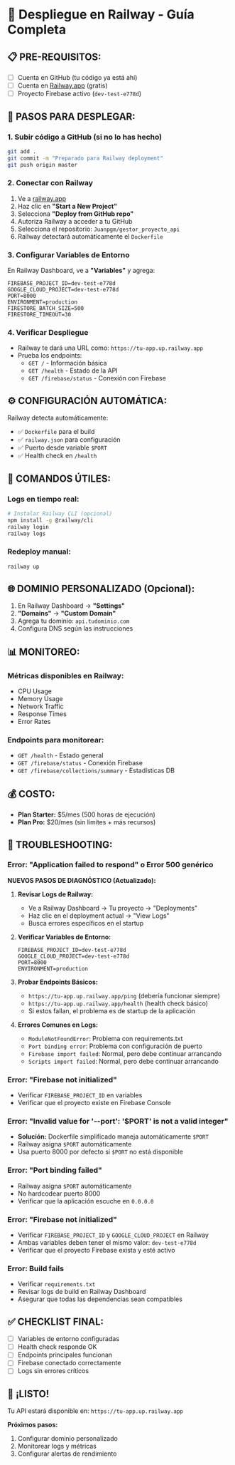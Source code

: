# 🚂 Despliegue en Railway - Guía Completa

## 📋 **PRE-REQUISITOS:**

- [ ] Cuenta en GitHub (tu código ya está ahí)
- [ ] Cuenta en [Railway.app](https://railway.app) (gratis)
- [ ] Proyecto Firebase activo (`dev-test-e778d`)

## 🚀 **PASOS PARA DESPLEGAR:**

### 1. **Subir código a GitHub** (si no lo has hecho)

```bash
git add .
git commit -m "Preparado para Railway deployment"
git push origin master
```

### 2. **Conectar con Railway**

1. Ve a [railway.app](https://railway.app)
2. Haz clic en **"Start a New Project"**
3. Selecciona **"Deploy from GitHub repo"**
4. Autoriza Railway a acceder a tu GitHub
5. Selecciona el repositorio: `Juanpgm/gestor_proyecto_api`
6. Railway detectará automáticamente el `Dockerfile`

### 3. **Configurar Variables de Entorno**

En Railway Dashboard, ve a **"Variables"** y agrega:

```env
FIREBASE_PROJECT_ID=dev-test-e778d
GOOGLE_CLOUD_PROJECT=dev-test-e778d
PORT=8000
ENVIRONMENT=production
FIRESTORE_BATCH_SIZE=500
FIRESTORE_TIMEOUT=30
```

### 4. **Verificar Despliegue**

- Railway te dará una URL como: `https://tu-app.up.railway.app`
- Prueba los endpoints:
  - `GET /` - Información básica
  - `GET /health` - Estado de la API
  - `GET /firebase/status` - Conexión con Firebase

## ⚙️ **CONFIGURACIÓN AUTOMÁTICA:**

Railway detecta automáticamente:

- ✅ `Dockerfile` para el build
- ✅ `railway.json` para configuración
- ✅ Puerto desde variable `$PORT`
- ✅ Health check en `/health`

## 🔧 **COMANDOS ÚTILES:**

### Logs en tiempo real:

```bash
# Instalar Railway CLI (opcional)
npm install -g @railway/cli
railway login
railway logs
```

### Redeploy manual:

```bash
railway up
```

## 🌐 **DOMINIO PERSONALIZADO (Opcional):**

1. En Railway Dashboard → **"Settings"**
2. **"Domains"** → **"Custom Domain"**
3. Agrega tu dominio: `api.tudominio.com`
4. Configura DNS según las instrucciones

## 📊 **MONITOREO:**

### Métricas disponibles en Railway:

- CPU Usage
- Memory Usage
- Network Traffic
- Response Times
- Error Rates

### Endpoints para monitorear:

- `GET /health` - Estado general
- `GET /firebase/status` - Conexión Firebase
- `GET /firebase/collections/summary` - Estadísticas DB

## 💰 **COSTO:**

- **Plan Starter:** $5/mes (500 horas de ejecución)
- **Plan Pro:** $20/mes (sin límites + más recursos)

## 🚨 **TROUBLESHOOTING:**

### Error: "Application failed to respond" o Error 500 genérico

**NUEVOS PASOS DE DIAGNÓSTICO (Actualizado):**

1. **Revisar Logs de Railway:**

   - Ve a Railway Dashboard → Tu proyecto → "Deployments"
   - Haz clic en el deployment actual → "View Logs"
   - Busca errores específicos en el startup

2. **Verificar Variables de Entorno:**

   ```env
   FIREBASE_PROJECT_ID=dev-test-e778d
   GOOGLE_CLOUD_PROJECT=dev-test-e778d
   PORT=8000
   ENVIRONMENT=production
   ```

3. **Probar Endpoints Básicos:**

   - `https://tu-app.up.railway.app/ping` (debería funcionar siempre)
   - `https://tu-app.up.railway.app/health` (health check básico)
   - Si estos fallan, el problema es de startup de la aplicación

4. **Errores Comunes en Logs:**
   - `ModuleNotFoundError`: Problema con requirements.txt
   - `Port binding error`: Problema con configuración de puerto
   - `Firebase import failed`: Normal, pero debe continuar arrancando
   - `Scripts import failed`: Normal, pero debe continuar arrancando

### Error: "Firebase not initialized"

- Verificar `FIREBASE_PROJECT_ID` en variables
- Verificar que el proyecto existe en Firebase Console

### Error: "Invalid value for '--port': '$PORT' is not a valid integer"

- **Solución:** Dockerfile simplificado maneja automáticamente `$PORT`
- Railway asigna `$PORT` automáticamente
- Usa puerto 8000 por defecto si `$PORT` no está disponible

### Error: "Port binding failed"

- Railway asigna `$PORT` automáticamente
- No hardcodear puerto 8000
- Verificar que la aplicación escuche en `0.0.0.0`

### Error: "Firebase not initialized"

- Verificar `FIREBASE_PROJECT_ID` y `GOOGLE_CLOUD_PROJECT` en Railway
- Ambas variables deben tener el mismo valor: `dev-test-e778d`
- Verificar que el proyecto Firebase exista y esté activo

### Error: Build fails

- Verificar `requirements.txt`
- Revisar logs de build en Railway Dashboard
- Asegurar que todas las dependencias sean compatibles

## ✅ **CHECKLIST FINAL:**

- [ ] Variables de entorno configuradas
- [ ] Health check responde OK
- [ ] Endpoints principales funcionan
- [ ] Firebase conectado correctamente
- [ ] Logs sin errores críticos

## 🎉 **¡LISTO!**

Tu API estará disponible en: `https://tu-app.up.railway.app`

**Próximos pasos:**

1. Configurar dominio personalizado
2. Monitorear logs y métricas
3. Configurar alertas de rendimiento
